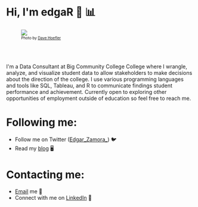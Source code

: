 # Hi, I'm edgaR 👋 :bar_chart:

<figure>
  <img src = "https://images.unsplash.com/photo-1529588672020-ff93b1dac689?ixlib=rb-1.2.1&ixid=eyJhcHBfaWQiOjEyMDd9&auto=format&fit=crop&w=700&q=80" width=auto>
  <figcaption style="font-size:10px;">Photo by <a href="https://unsplash.com/@johnwestrock">Dave Hoefler</a> </figcaption>
</figure>

<br>
<br>

I'm a Data Consultant at Big Community College College where I wrangle, analyze, and visualize student data to allow stakeholders to make decisions about the direction of the college. I use various programming languages and tools like SQL, Tableau, and R to communicate findings student performance and achievement. Currently open to exploring other opportunities of employment outside of education so feel free to reach me.

# Following me:
- Follow me on Twitter (<a href="https://twitter.com/Edgar_Zamora_">Edgar_Zamora_</a>) 🐦
- Read my <a href="https://edgarzamora.netlify.com/">blog</a> 🖥️ 


# Contacting me:
- <a href="mailto:edgarzamora2012@hotmail.com">Email</a> me 📧 
- Connect with me on <a href="https://www.linkedin.com/in/edgar-zamora-01896b148/">LinkedIn</a> 👔 

